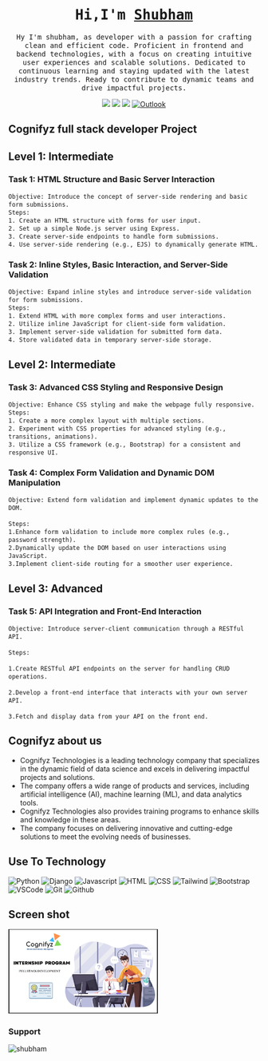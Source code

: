 <!-- Intro  -->
<h1 align="center">
        <samp> Hi,I'm 
                <b><a target="_blank" href="https://github.com/ShubhamMca88">Shubham</a></b>
        </samp>
</h1>
<p align="center">
        <samp> Hy I'm shubham, as developer with a passion for crafting clean and efficient code. Proficient in frontend and backend technologies, with a focus on creating intuitive user experiences and scalable solutions. Dedicated to continuous learning and staying updated with the latest industry trends. Ready to contribute to dynamic teams and drive impactful projects.
        </samp>
</p>

<p align="center">
 <a href="https://www.linkedin.com/in/shubham-kumar-266652237/" target="_blank"><img src="https://img.shields.io/badge/LinkedIn-0077B5?style=for-the-badge&logo=linkedin&logoColor=white"/></a>
 <a href="https://github.com/ShubhamMca88" target="_blank"><img src="https://img.shields.io/badge/Github-1DA1F2?style=for-the-badge&logo=github&logoColor=white"/></a>
 <a href="https://www.instagram.com/su.g.am?utm_source=ig_web_button_share_sheet&igsh=ZDNlZDc0MzIxNw==" target="_blank"><img src="https://img.shields.io/badge/Instagram-fe4164?style=for-the-badge&logo=instagram&logoColor=white"/></a>
 <a href="mailto:shubhamkumar.mca@outlook.com" target="_blank"><img src="https://img.shields.io/badge/outlook-61D?style=for-the-badge&logo=microsoft-outlook&logoColor=white" alt="Outlook"></a>

## Cognifyz full stack developer Project 
## Level 1: Intermediate
### Task 1: HTML Structure and Basic Server Interaction

    Objective: Introduce the concept of server-side rendering and basic form submissions.
    Steps:
    1. Create an HTML structure with forms for user input.
    2. Set up a simple Node.js server using Express.
    3. Create server-side endpoints to handle form submissions.
    4. Use server-side rendering (e.g., EJS) to dynamically generate HTML.

  ### Task 2: Inline Styles, Basic Interaction, and Server-Side Validation

    Objective: Expand inline styles and introduce server-side validation for form submissions.
    Steps:
    1. Extend HTML with more complex forms and user interactions.
    2. Utilize inline JavaScript for client-side form validation.
    3. Implement server-side validation for submitted form data.
    4. Store validated data in temporary server-side storage.

## Level 2: Intermediate
  ### Task 3: Advanced CSS Styling and Responsive Design

    Objective: Enhance CSS styling and make the webpage fully responsive.
    Steps:
    1. Create a more complex layout with multiple sections.
    2. Experiment with CSS properties for advanced styling (e.g., transitions, animations).
    3. Utilize a CSS framework (e.g., Bootstrap) for a consistent and responsive UI.

### Task 4: Complex Form Validation and Dynamic DOM Manipulation

    Objective: Extend form validation and implement dynamic updates to the DOM.
  
    Steps:
    1.Enhance form validation to include more complex rules (e.g., password strength).
    2.Dynamically update the DOM based on user interactions using JavaScript.
    3.Implement client-side routing for a smoother user experience.
 
 
## Level 3: Advanced 
  ### Task 5: API Integration and Front-End Interaction

    Objective: Introduce server-client communication through a RESTful API.

    Steps:

    1.Create RESTful API endpoints on the server for handling CRUD operations.

    2.Develop a front-end interface that interacts with your own server API.

    3.Fetch and display data from your API on the front end.

## Cognifyz about us 

- Cognifyz Technologies is a leading technology company that
specializes in the dynamic field of data science and excels in
delivering impactful projects and solutions.
- The company offers a wide range of products and services,
including artificial intelligence (AI), machine learning (ML), and
data analytics tools.
- Cognifyz Technologies also provides training programs to
enhance skills and knowledge in these areas.
- The company focuses on delivering innovative and cutting-edge
solutions to meet the evolving needs of businesses.


## Use To Technology

![Python](https://img.shields.io/badge/Python-3C873A?style=for-the-badge&labelColor&logo=python&logoColor=white)
![Django](https://img.shields.io/badge/-Django-61D?style=for-the-badge&labelColor&logo=django&logoColor=)
![Javascript](https://img.shields.io/badge/Javascript-B51B75?style=for-the-badge&labelColor&logo=javascript&logoColor=white)
![HTML](https://img.shields.io/badge/HTML-E34F26?style=for-the-badge&logo=html5&logoColor=white)
![CSS](https://img.shields.io/badge/CSS-1572B6?style=for-the-badge&logo=css3&logoColor=white)
![Tailwind](https://img.shields.io/badge/Tailwind_CSS-092749?style=for-the-badge&logo=tailwindcss&logoColor=06B6D4&labelColor=000000)
![Bootstrap](https://img.shields.io/badge/Bootstrap-563D7C?style=for-the-badge&logo=bootstrap&logoColor=white)
![VSCode](https://img.shields.io/badge/Visual_Studio-0078d7?style=for-the-badge&logo=visual%20studio&logoColor=white)
![Git](https://img.shields.io/badge/Git-F05032?style=for-the-badge&logo=git&logoColor=white)
![Github](https://img.shields.io/badge/Github-9195F6?style=for-the-badge&logo=github&logoColor=white)

## Screen shot
  <img src="img\1.png" alt="1 view" width="300">

<h3 align="left">Support </h3>
<p><a href="https://buymeacoffee.com/shubhammca88"> <img align="left" src="https://cdn.buymeacoffee.com/buttons/v2/default-yellow.png" height="50" width="210" alt="shubham" /></a></p><br><br>

<br/>


